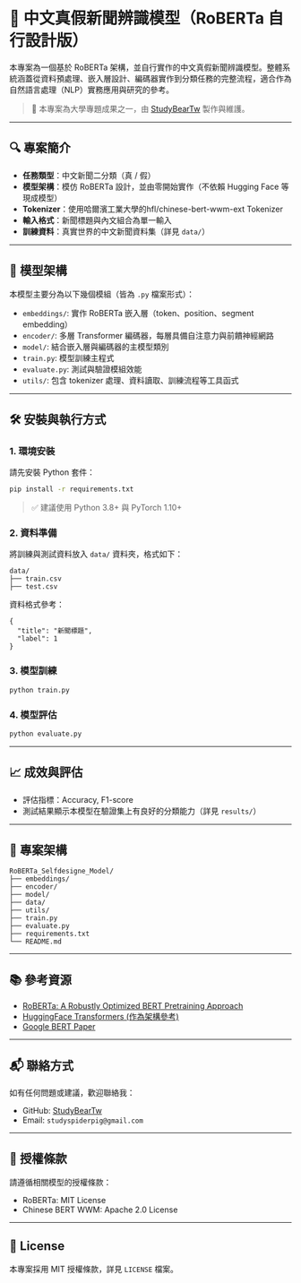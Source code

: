 # 📰 中文真假新聞辨識模型（RoBERTa 自行設計版）

本專案為一個基於 RoBERTa 架構，並自行實作的中文真假新聞辨識模型。整體系統涵蓋從資料預處理、嵌入層設計、編碼器實作到分類任務的完整流程，適合作為自然語言處理（NLP）實務應用與研究的參考。

> 📘 本專案為大學專題成果之一，由 [StudyBearTw](https://github.com/StudyBearTw) 製作與維護。

---

## 🔍 專案簡介

- **任務類型**：中文新聞二分類（真 / 假）
- **模型架構**：模仿 RoBERTa 設計，並由零開始實作（不依賴 Hugging Face 等現成模型）
- **Tokenizer**：使用哈爾濱工業大學的hfl/chinese-bert-wwm-ext Tokenizer
- **輸入格式**：新聞標題與內文組合為單一輸入
- **訓練資料**：真實世界的中文新聞資料集（詳見 `data/`）

---

## 🧠 模型架構

本模型主要分為以下幾個模組（皆為 `.py` 檔案形式）：

- `embeddings/`: 實作 RoBERTa 嵌入層（token、position、segment embedding）
- `encoder/`: 多層 Transformer 編碼器，每層具備自注意力與前饋神經網路
- `model/`: 結合嵌入層與編碼器的主模型類別
- `train.py`: 模型訓練主程式
- `evaluate.py`: 測試與驗證模組效能
- `utils/`: 包含 tokenizer 處理、資料讀取、訓練流程等工具函式

---

## 🛠️ 安裝與執行方式

### 1. 環境安裝

請先安裝 Python 套件：

```bash
pip install -r requirements.txt
````

> ✅ 建議使用 Python 3.8+ 與 PyTorch 1.10+

### 2. 資料準備

將訓練與測試資料放入 `data/` 資料夾，格式如下：

```
data/
├── train.csv
├── test.csv
```

資料格式參考：

```csv
{
  "title": "新聞標題",
  "label": 1
}
```

### 3. 模型訓練

```bash
python train.py
```

### 4. 模型評估

```bash
python evaluate.py
```

---

## 📈 成效與評估

* 評估指標：Accuracy, F1-score
* 測試結果顯示本模型在驗證集上有良好的分類能力（詳見 `results/`）

---

## 📁 專案架構

```
RoBERTa_Selfdesigne_Model/
├── embeddings/
├── encoder/
├── model/
├── data/
├── utils/
├── train.py
├── evaluate.py
├── requirements.txt
└── README.md
```

---

## 📚 參考資源

* [RoBERTa: A Robustly Optimized BERT Pretraining Approach](https://arxiv.org/abs/1907.11692)
* [HuggingFace Transformers (作為架構參考)](https://github.com/huggingface/transformers)
* [Google BERT Paper](https://arxiv.org/abs/1810.04805)

---

## 📬 聯絡方式

如有任何問題或建議，歡迎聯絡我：

* GitHub: [StudyBearTw](https://github.com/StudyBearTw)
* Email: `studyspiderpig@gmail.com`

---

## 📄 授權條款

請遵循相關模型的授權條款：
- RoBERTa: MIT License
- Chinese BERT WWM: Apache 2.0 License

---

## 📜 License

本專案採用 MIT 授權條款，詳見 `LICENSE` 檔案。

